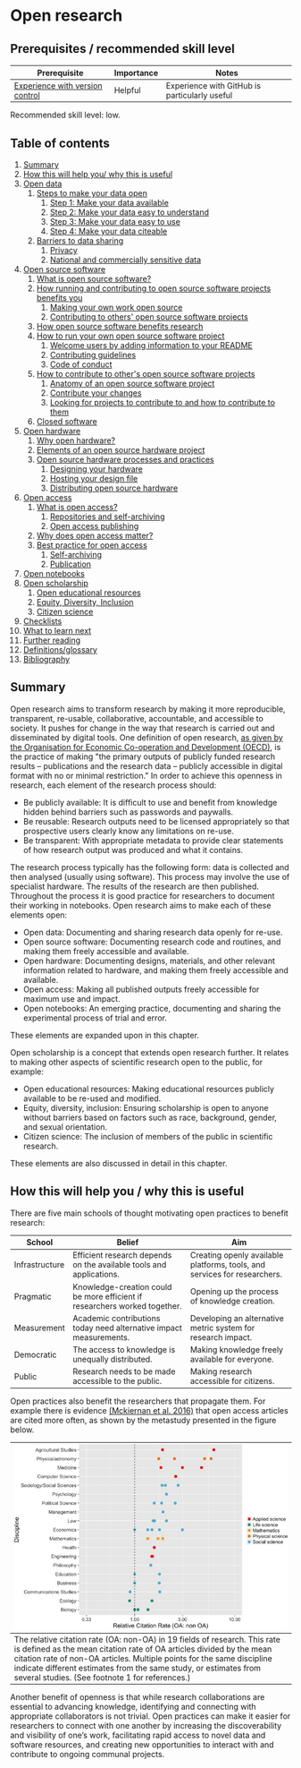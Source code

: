 # Open research

## Prerequisites / recommended skill level

| Prerequisite | Importance | Notes |
| -------------|----------|------|
| [Experience with version control](/version_control/version_control) | Helpful | Experience with GitHub is particularly useful |

Recommended skill level: low.

## Table of contents

1. [Summary](#summary)
2. [How this will help you/ why this is useful](#how-this-will-help-you--why-this-is-useful)
3. [Open data](/book/content/open_research/01/opendata.md#open-data)
    1. [Steps to make your data open](/book/content/open_research/01/opendata.md#steps-to-make-your-data-open)
        1. [Step 1: Make your data available](/book/content/open_research/01/opendata.md#step-1-make-your-data-available)
        2. [Step 2: Make your data easy to understand](/book/content/open_research/01/opendata.md#step-2-make-your-data-easy-to-understand)
        3. [Step 3: Make your data easy to use](/book/content/open_research/01/opendata.md#step-3-make-your-data-easy-to-use)
        4. [Step 4: Make your data citeable](/book/content/open_research/01/opendata.md#step-4-make-your-data-citeable)
    2. [Barriers to data sharing](/book/content/open_research/01/opendata.md#barriers-to-data-sharing)
        1. [Privacy](/book/content/open_research/01/opendata.md#privacy)
        2. [National and commercially sensitive data](/book/content/open_research/01/opendata.md#national-and-commercially-sensitive-data)
4. [Open source software](/book/content/open_research/02/opensourcesoftware.md#open-source-software)
    1. [What is open source software?](/book/content/open_research/02/opensourcesoftware.md#what-is-open-source-software)
    2. [How running and contributing to open source software projects benefits you](/book/content/open_research/02/opensourcesoftware.md#how-running-and-contributing-to-open-source-software-projects-benefits-you)
        1. [Making your own work open source](/book/content/open_research/02/opensourcesoftware.md#making-your-own-work-open-source)
        2. [Contributing to others' open source software projects](/book/content/open_research/02/opensourcesoftware.md#contributing-to-others-open-source-software-projects)
    3. [How open source software benefits research](/book/content/open_research/02/opensourcesoftware.md#how-open-source-software-benefits-research)
    4. [How to run your own open source software project](/book/content/open_research/02/opensourcesoftware.md#how-to-run-your-own-open-source-software-project)
        1. [Welcome users by adding information to your README](/book/content/open_research/02/opensourcesoftware.md#welcome-users-by-adding-information-to-your-readme)
        2. [Contributing guidelines](/book/content/open_research/02/opensourcesoftware.md#contributing-guidelines)
        3. [Code of conduct](/book/content/open_research/02/opensourcesoftware.md#code-of-conduct)
    5. [How to contribute to other's open source software projects](/book/content/open_research/02/opensourcesoftware.md#how-to-contribute-to-others-open-source-software-projects)
        1. [Anatomy of an open source software project](/book/content/open_research/02/opensourcesoftware.md#anatomy-of-an-open-source-software-project)
        2. [Contribute your changes](/book/content/open_research/02/opensourcesoftware.md#contribute-your-changes)
        3. [Looking for projects to contribute to and how to contribute to them](/book/content/open_research/02/opensourcesoftware.md#looking-for-projects-to-contribute-to-and-how-to-contribute-to-them)
    6. [Closed software](/book/content/open_research/02/opensourcesoftware.md#closed-software)
5. [Open hardware](/book/content/open_research/03/openhardware.md#open-hardware)
    1. [Why open hardware?](/book/content/open_research/03/openhardware.md#why-open-hardware)
    2. [Elements of an open source hardware project](/book/content/open_research/03/openhardware.md#elements-of-an-open-source-hardware-project)
    3. [Open source hardware processes and practices](/book/content/open_research/03/openhardware.md#open-source-hardware-processes-and-practices)
        1. [Designing your hardware](/book/content/open_research/03/openhardware.md#designing-your-hardware)
        2. [Hosting your design file](/book/content/open_research/03/openhardware.md#hosting-your-design-files)
        3. [Distributing open source hardware](/book/content/open_research/03/openhardware.md#distributing-open-source-hardware)
6. [Open access](/book/content/open_research/04/openaccess.md#open-access)
    1. [What is open access?](/book/content/open_research/04/openaccess.md#what-is-open-access)
        1. [Repositories and self-archiving](/book/content/open_research/04/openaccess.md#repositories-and-self-archiving)
        2. [Open access publishing](/book/content/open_research/04/openaccess.md#open-access-publishing)
    2. [Why does open access matter?](/book/content/open_research/04/openaccess.md#why-does-open-access-matter)
    3. [Best practice for open access](/book/content/open_research/04/openaccess.md#best-practice-for-open-access)
        1. [Self-archiving](/book/content/open_research/04/openaccess.md#self-archiving)
        2. [Publication](/open_research/04/openaccess.md#publication)
7. [Open notebooks](/book/content/open_research/05/opennotebooks.md#open-notebooks)
8. [Open scholarship](/book/content/open_research/06/openscholarship.md#open-scholarship)
    1. [Open educational resources](/book/content/open_research/06/openscholarship.md#open-educational-resources)
    2. [Equity, Diversity, Inclusion](/book/content/open_research/06/openscholarship.md#equity-diversity-inclusion)
    3. [Citizen science](/book/content/open_research/06/openscholarship.md#citizen-science)
9. [Checklists](/book/content/open_research/07/resources.md#checklists)
10. [What to learn next](/book/content/open_research/07/resources.md#what-to-learn-next)
11. [Further reading](/book/content/open_research/07/resources.md#further-reading)
12. [Definitions/glossary](/book/content/open_research/07/resources.md#definitionsglossary)
13. [Bibliography](/book/content/open_research/07/resources.md#bibliography)

## Summary

Open research aims to transform research by making it more reproducible, transparent, re-usable, collaborative, accountable, and accessible to society. It pushes for change in the way that research is carried out and disseminated by digital tools. One definition of open research, [as given by the Organisation for Economic Co-operation and Development (OECD)](https://www.fct.pt/dsi/docs/Making_Open_Science_a_Reality.pdf "Making Open Science a Reality, OECD Science, Technology and Industry Policy Papers No. 25"), is the practice of making "the primary outputs of publicly funded research results – publications and the research data – publicly accessible in digital format with no or minimal restriction." In order to achieve this openness in research, each element of the research process should:

- Be publicly available: It is difficult to use and benefit from knowledge hidden behind barriers such as passwords and paywalls.
- Be reusable: Research outputs need to be licensed appropriately so that prospective users clearly know any limitations on re-use.
- Be transparent: With appropriate metadata to provide clear statements of how research output was produced and what it contains.

The research process typically has the following form: data is collected and then analysed (usually using software). This process may involve the use of specialist hardware. The results of the research are then published. Throughout the process it is good practice for researchers to document their working in notebooks. Open research aims to make each of these elements open:

- Open data: Documenting and sharing research data openly for re-use.
- Open source software: Documenting research code and routines, and making them freely accessible and available.
- Open hardware: Documenting designs, materials, and other relevant information related to hardware, and making them freely accessible and available.
- Open access: Making all published outputs freely accessible for maximum use and impact.
- Open notebooks: An emerging practice, documenting and sharing the experimental process of trial and error.

These elements are expanded upon in this chapter.

Open scholarship is a concept that extends open research further. It relates to making other aspects of scientific research open to the public, for example:

- Open educational resources: Making educational resources publicly available to be re-used and modified.
- Equity, diversity, inclusion: Ensuring scholarship is open to anyone without barriers based on factors such as race, background, gender, and sexual orientation.
- Citizen science: The inclusion of members of the public in scientific research.

These elements are also discussed in detail in this chapter.

## How this will help you / why this is useful

There are five main schools of thought motivating open practices to benefit research:

| School                     | Belief               | Aim                                               |
| -------------------------- | -------------------- | ------------------------------------------------- |
| Infrastructure | Efficient research depends on the available tools and applications. | Creating openly available platforms, tools, and services for researchers. |
| Pragmatic | Knowledge-creation could be more efficient if researchers worked together. | Opening up the process of knowledge creation. |
| Measurement | Academic contributions today need alternative impact measurements. | Developing an alternative metric system for research impact. |
| Democratic | The access to knowledge is unequally distributed. | Making knowledge freely available for everyone. |
| Public | Research needs to be made accessible to the public. | Making research accessible for citizens. |

Open practices also benefit the researchers that propagate them. For example there is evidence [(Mckiernan et al. 2016)](https://elifesciences.org/articles/16800) that open access articles are cited more often, as shown by the metastudy presented in the figure below.

| ![open_access_citatations](../figures/open_access_citatations.jpg) |
| -----------------------------------------------------|
| The relative citation rate (OA: non-OA) in 19 fields of research. This rate is defined as the mean citation rate of OA articles divided by the mean citation rate of non-OA articles. Multiple points for the same discipline indicate different estimates from the same study, or estimates from several studies. (See footnote 1 for references.) |

Another benefit of openness is that while research collaborations are essential to advancing knowledge, identifying and connecting with appropriate collaborators is not trivial. Open practices can make it easier for researchers to connect with one another by increasing the discoverability and visibility of one’s work, facilitating rapid access to novel data and software resources, and creating new opportunities to interact with and contribute to ongoing communal projects.
